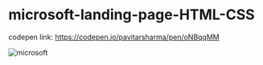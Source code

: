 # microsoft-landing-page-HTML-CSS
codepen link:
https://codepen.io/pavitarsharma/pen/oNBqqMM

![microsoft](https://user-images.githubusercontent.com/76960865/167284515-2faabc6a-6e44-4223-ba5a-d56a7523bad9.png)

